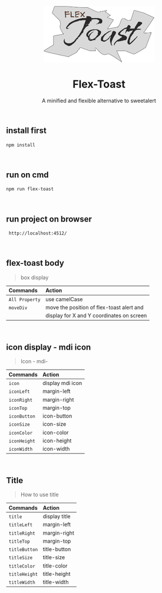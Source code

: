 <br>

<p align="center">
<!-- <img src="https://github.com/Shuashuaa/v-kit/blob/main/@shuashuaa-v-kit.png" width="300" /> -->
<img src="/@flex-toast.png" width="300" />
</p>

<h1 align="center">Flex-Toast</h1>

<p align="center">
A minified and flexible alternative to sweetalert 
<!-- A collection of vue-laravel-spa boilerplates Powered by vue, laravel, <br>
vite/webpack, vuetify and pinia. up-to-date, ready for local-deployment and fully customizable. -->
<!-- Looking for a boilerplate for your next project? Kickstart it with v-kit-spa now! -->
</p>

<p align="center">

<!-- <a href="https://github.com/shuashuaa/v-kit/blob/main/LICENSE"><img src="https://img.shields.io/npm/v/create-v-kit-spa?style=flat-square&logo=npm&color=ffe963" alt="VERSION"></a> -->
<!-- <a href="https://www.npmjs.com/package/create-v-kit-spa"><img src="https://img.shields.io/npm/dw/create-v-kit-spa?style=flat-square&logo=npm&color=ffe963" alt="NPM DOWNLOADS"></a> -->
<!-- <a href="https://github.com/shuashuaa/v-kit/blob/main/LICENSE"><img src="https://img.shields.io/bundlejs/size/create-v-kit-spa?style=flat-square&logo=npm&color=ffe963" alt="MINIFIED SIZE"></a> -->
</p>

<br>
<!-- "# flex-toast"  -->


## install first

```sh
npm install
```
<br>

## run on cmd 
```sh
npm run flex-toast
```
<br>

## run project on browser
```sh 
 http://localhost:4512/
```
<br>

## flex-toast body

> box display 
  
| Commands                    | Action                                       |
| :-------------------------- | :--------------------------------------------|
| `All Property`              | use camelCase                                |
| `moveDiv`                   | move the position of flex-toast alert and    |
|                             | display for X and Y coordinates on screen    |

<br>

## icon display - mdi icon

> Icon - mdi- 
  
| Commands                    | Action                                       |
| :-------------------------- | :--------------------------------------------|
| `icon`                      | display mdi icon                             |
| `iconLeft`                  | margin-left                                  |
| `iconRight`                 | margin-right                                 |
| `iconTop`                   | margin-top                                   |
| `iconButton`                | icon-button                                  |
| `iconSize`                  | icon-size                                    |
| `iconColor`                 | icon-color                                   |
| `iconHeight`                | icon-height                                  |
| `iconWidth`                 | icon-width                                   |
<br> 

## Title

> How to use title 
  
| Commands                    | Action                                       |
| :-------------------------- | :--------------------------------------------|
| `title`                     | display title                                |
| `titleLeft`                 | margin-left                                  |
| `titleRight`                | margin-right                                 |
| `titleTop`                  | margin-top                                   |
| `titleButton`               | title-button                                 |
| `titleSize`                 | title-size                                   |
| `titleColor`                | title-color                                  |
| `titleHeight`               | title-height                                 |
| `titleWidth`                | title-width                                  |
<br>


